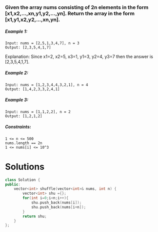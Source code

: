 ### Given the array nums consisting of 2n elements in the form [x1,x2,...,xn,y1,y2,...,yn]. Return the array in the form [x1,y1,x2,y2,...,xn,yn].
 

##### Example 1:
```
Input: nums = [2,5,1,3,4,7], n = 3
Output: [2,3,5,4,1,7] 
```
Explanation: Since x1=2, x2=5, x3=1, y1=3, y2=4, y3=7 then the answer is [2,3,5,4,1,7].
##### Example 2:
```
Input: nums = [1,2,3,4,4,3,2,1], n = 4
Output: [1,4,2,3,3,2,4,1]
```
##### Example 3:
```
Input: nums = [1,1,2,2], n = 2
Output: [1,2,1,2]
 ```

##### Constraints:
```
1 <= n <= 500
nums.length == 2n
1 <= nums[i] <= 10^3
```

# Solutions 

```cpp
class Solution {
public:
    vector<int> shuffle(vector<int>& nums, int n) {
        vector<int> shu ={};
        for(int i=0;i<n;i++){
            shu.push_back(nums[i]);
            shu.push_back(nums[i+n]);
        }
        return shu;
    }
};

```